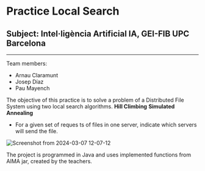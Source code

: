 # Practice Local Search
## Subject: Intel·ligència Artificial IA, GEI-FIB UPC Barcelona
---
Team members:
- Arnau Claramunt
- Josep Díaz
- Pau Mayench


The objective of this practice is to solve a problem of a Distributed File System using two local search algorithms.
**Hill Climbing**
**Simulated Annealing**
- For a given set of reques
ts of files in one server, indicate which servers will send the file.

![Screenshot from 2024-03-07 12-07-12](https://github.com/PauMayench/ia-busqueda-local-fib/assets/95536223/e4578f5f-d629-45e8-ba59-08392beab44e)


The project is programmed in Java and uses implemented functions from AIMA jar, created by the teachers.




